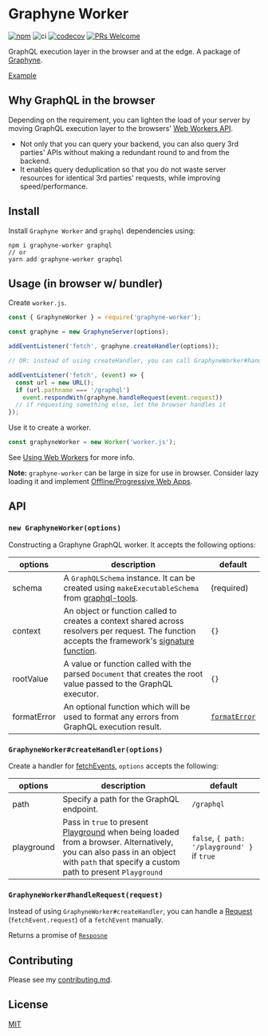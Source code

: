 # Graphyne Worker

[![npm](https://badgen.net/npm/v/graphyne-worker)](https://www.npmjs.com/package/graphyne-worker)
![ci](https://github.com/hoangvvo/graphyne/workflows/Test%20and%20coverage/badge.svg)
[![codecov](https://codecov.io/gh/hoangvvo/graphyne/branch/master/graph/badge.svg)](https://codecov.io/gh/hoangvvo/graphyne)
[![PRs Welcome](https://badgen.net/badge/PRs/welcome/ff5252)](/CONTRIBUTING.md)

GraphQL execution layer in the browser and at the edge. A package of [Graphyne](/).

[Example](/examples/graphyne-worker-simple)

## Why GraphQL in the browser

Depending on the requirement, you can lighten the load of your server by moving GraphQL execution layer to the browsers' [Web Workers API](https://developer.mozilla.org/en-US/docs/Web/API/Web_Workers_API).

- Not only that you can query your backend, you can also query 3rd parties' APIs without making a redundant round to and from the backend.
- It enables query deduplication so that you do not waste server resources for identical 3rd parties' requests, while improving speed/performance.

## Install

Install `Graphyne Worker` and `graphql` dependencies using:

```shell
npm i graphyne-worker graphql
// or
yarn add graphyne-worker graphql
```

## Usage (in browser w/ bundler)

Create `worker.js`.

```javascript
const { GraphyneWorker } = require('graphyne-worker');

const graphyne = new GraphyneServer(options);

addEventListener('fetch', graphyne.createHandler(options));

// OR: instead of using createHandler, you can call GraphyneWorker#handleRequest manually.

addEventListener('fetch', (event) => {
  const url = new URL();
  if (url.pathname === '/graphql')
    event.respondWith(graphyne.handleRequest(event.request))
  // if requesting something else, let the browser handles it
});
```

Use it to create a worker.

```javascript
const graphyneWorker = new Worker('worker.js');
```

See [Using Web Workers](https://developer.mozilla.org/en-US/docs/Web/API/Web_Workers_API/Using_web_workers) for more info.

**Note:** `graphyne-worker` can be large in size for use in browser. Consider lazy loading it and implement [Offline/Progressive Web Apps](https://web.dev/progressive-web-apps/).

## API

### `new GraphyneWorker(options)`

Constructing a Graphyne GraphQL worker. It accepts the following options:

| options | description | default |
|---------|-------------|---------|
| schema | A `GraphQLSchema` instance. It can be created using `makeExecutableSchema` from [graphql-tools](https://github.com/apollographql/graphql-tools). | (required) |
| context | An object or function called to creates a context shared across resolvers per request. The function accepts the framework's [signature function](#framework-specific-integration). | `{}` |
| rootValue | A value or function called with the parsed `Document` that creates the root value passed to the GraphQL executor. | `{}` |
| formatError | An optional function which will be used to format any errors from GraphQL execution result. | [`formatError`](https://github.com/graphql/graphql-js/blob/master/src/error/formatError.js) |

### `GraphyneWorker#createHandler(options)`

Create a handler for [fetchEvents](https://developer.mozilla.org/en-US/docs/Web/API/FetchEvent), `options` accepts the following:

| options | description | default |
|---------|-------------|---------|
| path | Specify a path for the GraphQL endpoint. | `/graphql` |
| playground | Pass in `true` to present [Playground](https://github.com/prisma-labs/graphql-playground) when being loaded from a browser. Alternatively, you can also pass in an object with `path` that specify a custom path to present `Playground` | `false`, `{ path: '/playground' }` if `true` |

### `GraphyneWorker#handleRequest(request)`

Instead of using `GraphyneWorker#createHandler`, you can handle a [Request](https://developer.mozilla.org/en-US/docs/Web/API/Request) (`fetchEvent.request`) of a `fetchEvent` manually.

Returns a promise of [`Resposne`](https://developer.mozilla.org/en-US/docs/Web/API/Response)

## Contributing

Please see my [contributing.md](/CONTRIBUTING.md).

## License

[MIT](/LICENSE)
